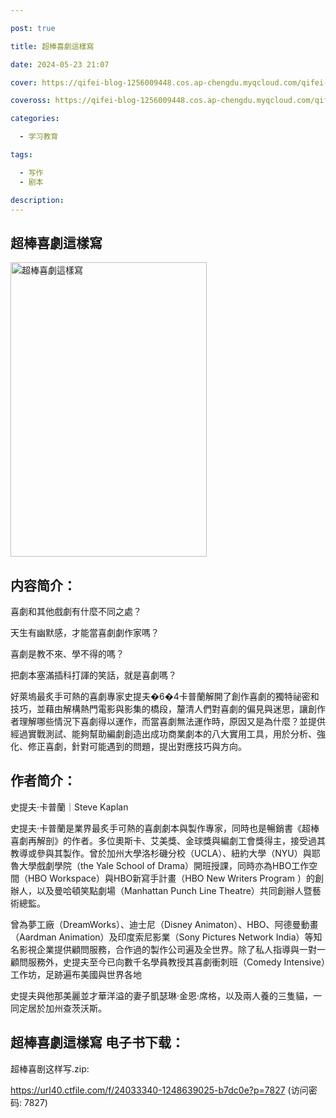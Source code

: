 ```yaml
---

post: true

title: 超棒喜劇這樣寫

date: 2024-05-23 21:07

cover: https://qifei-blog-1256009448.cos.ap-chengdu.myqcloud.com/qifei-blog/6600df479f345e8d03897382.jpg

coveross: https://qifei-blog-1256009448.cos.ap-chengdu.myqcloud.com/qifei-blog/6600df479f345e8d03897382.jpg

categories:

  - 学习教育

tags:

  - 写作
  - 剧本

description:
---
```


## 超棒喜劇這樣寫
<img alt="超棒喜劇這樣寫 " class="aligncenter loading" data-was-processed="true" decoding="async" fetchpriority="high" height="471" src="https://qifei-blog-1256009448.cos.ap-chengdu.myqcloud.com/qifei-blog/6600df479f345e8d03897382.jpg" style="cursor: zoom-in;" width="314"/>

## 内容简介：

喜劇和其他戲劇有什麼不同之處？

天生有幽默感，才能當喜劇劇作家嗎？

喜劇是教不來、學不得的嗎？

把劇本塞滿插科打諢的笑話，就是喜劇嗎？

好萊塢最炙手可熱的喜劇專家史提夫�6�4卡普蘭解開了創作喜劇的獨特祕密和技巧，並藉由解構熱門電影與影集的橋段，釐清人們對喜劇的偏見與迷思，讓創作者理解哪些情況下喜劇得以運作，而當喜劇無法運作時，原因又是為什麼？並提供經過實戰測試、能夠幫助編劇創造出成功商業劇本的八大實用工具，用於分析、強化、修正喜劇，針對可能遇到的問題，提出對應技巧與方向。

## 作者简介：

史提夫·卡普蘭｜Steve Kaplan

史提夫·卡普蘭是業界最炙手可熱的喜劇劇本與製作專家，同時也是暢銷書《超棒喜劇再解剖》的作者。多位奧斯卡、艾美獎、金球獎與編劇工會獎得主，接受過其教導或參與其製作。曾於加州大學洛杉磯分校（UCLA）、紐約大學（NYU）與耶魯大學戲劇學院（the Yale School of Drama）開班授課，同時亦為HBO工作空間（HBO Workspace）與HBO新寫手計畫（HBO New Writers Program ）的創辦人，以及曼哈頓笑點劇場（Manhattan Punch Line Theatre）共同創辦人暨藝術總監。

曾為夢工廠（DreamWorks）、迪士尼（Disney Animaton）、HBO、阿德曼動畫（Aardman Animation）及印度索尼影業（Sony Pictures Network India）等知名影視企業提供顧問服務，合作過的製作公司遍及全世界。除了私人指導與一對一顧問服務外，史提夫至今已向數千名學員教授其喜劇衝刺班（Comedy Intensive）工作坊，足跡遍布美國與世界各地

史提夫與他那美麗並才華洋溢的妻子凱瑟琳·金恩·席格，以及兩人養的三隻貓，一同定居於加州查茨沃斯。

## 超棒喜劇這樣寫 电子书下载：



超棒喜剧这样写.zip: 

https://url40.ctfile.com/f/24033340-1248639025-b7dc0e?p=7827 (访问密码: 7827)

